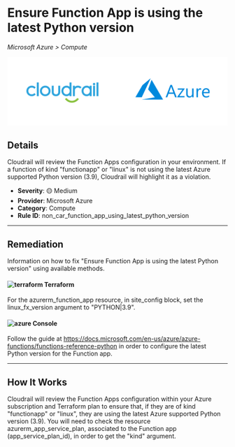 # Ensure Function App is using the latest Python version

*Microsoft Azure > Compute*

![Cloudrail and Microsoft Azure logos](../images/cloudrail_azure.png)

## Details
Cloudrail will review the Function Apps configuration in your environment. If a function of kind "functionapp" or "linux" is not using the latest Azure supported Python version (3.9), Cloudrail will highlight it as a violation.

- **Severity**: 🟡 Medium
- **Provider**: Microsoft Azure
- **Category**: Compute
- **Rule ID**: non_car_function_app_using_latest_python_version

---

## Remediation
Information on how to fix "Ensure Function App is using the latest Python version" using available methods.


####  <img src="../_media/emojis/terraform.png" alt="terraform" width="20"/>  Terraform
For the azurerm_function_app resource, in site_config block, set the linux_fx_version argument to "PYTHON|3.9".










####  <img src="../_media/emojis/azure.png" alt="azure" width="20"/> Console
Follow the guide at <https://docs.microsoft.com/en-us/azure/azure-functions/functions-reference-python> in order to configure the latest Python version for the Function app.




---

## How It Works
Cloudrail will review the Function Apps configuration within your Azure subscription and Terraform plan to ensure that, if they are of kind "functionapp" or "linux", they are using the latest Azure supported Python version (3.9). You will need to check the resource azurerm_app_service_plan, associated to the Function app (app_service_plan_id), in order to get the "kind" argument.